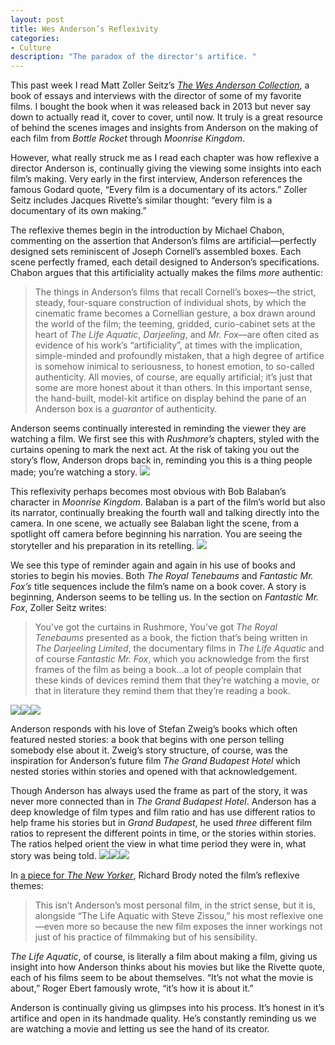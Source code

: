 ```yaml
---
layout: post
title: Wes Anderson’s Reflexivity
categories:
- Culture
description: "The paradox of the director's artifice. "
---
```


This past week I read Matt Zoller Seitz’s _[The Wes Anderson Collection](http://www.amazon.com/gp/product/081099741X/ref=s9_simh_gw_p14_d0_i1?pf_rd_m=ATVPDKIKX0DER&amp;pf_rd_s=desktop-1&amp;pf_rd_r=155QKY6SAN3Q5MP7WHR3&amp;pf_rd_t=36701&amp;pf_rd_p=2253014322&amp;pf_rd_i=desktop)_, a book of essays and interviews with the director of some of my favorite films. I bought the book when it was released back in 2013 but never say down to actually read it, cover to cover, until now. It truly is a great resource of behind the scenes images and insights from Anderson on the making of each film from _Bottle Rocket_ through _Moonrise Kingdom_.

However, what really struck me as I read each chapter was how reflexive a director Anderson is, continually giving the viewing some insights into each film’s making. Very early in the first interview, Anderson references the famous Godard quote, “Every film is a documentary of its actors.” Zoller Seitz includes Jacques Rivette’s similar thought: “every film is a documentary of its own making.”

The reflexive themes begin in the introduction by Michael Chabon, commenting on the assertion that Anderson’s films are artificial—perfectly designed sets reminiscent  of Joseph Cornell’s assembled boxes. Each scene perfectly framed, each detail designed to Anderson’s specifications. Chabon argues that this artificiality actually makes the films _more_ authentic:

> The things in Anderson’s films that recall Cornell’s boxes—the strict, steady, four-square construction of individual shots, by which the cinematic frame becomes a Cornellian gesture, a box drawn around the world of the film; the teeming, gridded, curio-cabinet sets at the heart of _The Life Aquatic_, _Darjeeling_, and _Mr. Fox_—are often cited as evidence of his work’s “artificiality”, at times with the implication, simple-minded and profoundly mistaken, that a high degree of artifice is somehow inimical to seriousness, to honest emotion, to so-called authenticity. All movies, of course, are equally artificial; it’s just that some are more honest about it than others. In this important sense, the hand-built, model-kit artifice on display behind the pane of an Anderson box is a _guarantor_ of authenticity.

Anderson seems continually interested in reminding the viewer they are watching a film. We first see this with _Rushmore’s_ chapters, styled with the curtains opening to mark the next act.  At the risk of taking you out the story’s flow, Anderson drops back in, reminding you this is a thing people made; you’re watching a story.
![](https://64.media.tumblr.com/b9f522f4fb04cb0c09403a2fb411f450/tumblr_inline_nwzs2est1W1qzwy5u_540.png)

This reflexivity perhaps becomes most obvious with Bob Balaban’s character in _Moonrise Kingdom_. Balaban is a part of the film’s world but also its narrator, continually breaking the fourth wall and talking directly into the camera. In one scene, we actually see Balaban light the scene, from a spotlight off camera before beginning his narration. You are seeing the storyteller and his preparation in its retelling.
![](https://64.media.tumblr.com/c46faeb3fa1c57e8c5e4500f2b27c907/tumblr_inline_nwzs35X3qY1qzwy5u_540.gif)

We see this type of reminder again and again in his use of books and stories to begin his movies. Both _The Royal Tenebaums_ and _Fantastic Mr. Fox’s_ title sequences include the film’s name on a book cover. A story is beginning, Anderson seems to be telling us. In the section on _Fantastic Mr. Fox_, Zoller Seitz writes:
> You’ve got the curtains in Rushmore, You’ve got _The Royal Tenebaums_ presented as a book, the fiction that’s being written in _The Darjeeling Limited_, the documentary films in _The Life Aquatic_ and of course _Fantastic Mr. Fox_, which you acknowledge from the first frames of the film as being a book…a lot of people complain that these kinds of devices remind them that they’re watching a movie, or that in literature they remind them that they’re reading a book.

![](https://64.media.tumblr.com/a1267d7914e89428c2d35c18e09a6341/tumblr_inline_nwzs3yfVCR1qzwy5u_540.png)![](https://64.media.tumblr.com/c0b4d5d30c341746781351889c981edc/tumblr_inline_nwzs48tqvx1qzwy5u_540.png)![](https://64.media.tumblr.com/af2227bb2e99a138b98631ecbe84bb98/tumblr_inline_nwzs4iM4391qzwy5u_540.jpg)

Anderson responds with his love of Stefan Zweig’s books which often featured nested stories: a book that begins with one person telling somebody else about it. Zweig’s story structure, of course, was the inspiration for Anderson’s future film _The Grand Budapest Hotel_ which nested stories within stories and opened with that acknowledgement.

Though Anderson has always used the frame as part of the story, it was never more connected than in _The Grand Budapest Hotel_. Anderson has a deep knowledge of film types and film ratio and has use different ratios to help frame his stories but in _Grand Budapest_, he used _three_ different film ratios to represent the different points in time, or the stories within stories. The ratios helped orient the view in what time period they were in, what story was being told.
![](https://64.media.tumblr.com/eb81ec4a2c64bdbb4370507bb3cfa6b4/tumblr_inline_nwzs59mDF71qzwy5u_540.jpg)![](https://64.media.tumblr.com/2dafbee0b30375279b29447f9a412fe8/tumblr_inline_nwzs5gWG7c1qzwy5u_540.jpg)![](https://64.media.tumblr.com/859cd6ac080aa1f250b563af283c9971/tumblr_inline_nwzs5oIIm81qzwy5u_540.jpg)

In [a piece for _The New Yorker_](http://www.newyorker.com/culture/richard-brody/the-grand-budapest-hotel-wes-andersons-artistic-manifesto), Richard Brody noted the film’s reflexive themes:
> This isn’t Anderson’s most personal film, in the strict sense, but it is, alongside “The Life Aquatic with Steve Zissou,” his most reflexive one—even more so because the new film exposes the inner workings not just of his practice of filmmaking but of his sensibility.

_The Life Aquatic_, of course, is literally a film about making a film, giving us insight into how Anderson thinks about his movies but like the Rivette quote, each of his films seem to be about themselves. “It’s not what the movie is about,” Roger Ebert famously wrote, “it’s how it is about it.”

Anderson is continually giving us glimpses into his process. It’s honest in it’s artifice and open in its handmade quality. He’s constantly reminding us we are watching a movie and letting us see the hand of its creator.
